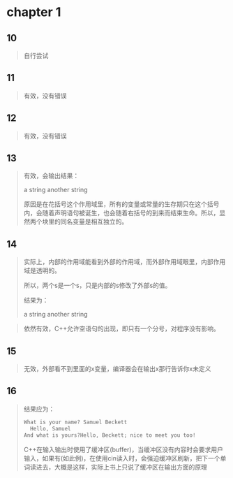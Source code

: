 # chapter 1

## 10

> 自行尝试



## 11

> 有效，没有错误



## 12

> 有效，没有错误



## 13

> 有效，会输出结果：
>
> a string
> another string
>
> 原因是在花括号这个作用域里，所有的变量或常量的生存期只在这个括号内，会随着声明语句被诞生，也会随着右括号的到来而结束生命。所以，显然两个块里的同名变量是相互独立的。



## 14

> 实际上，内部的作用域能看到外部的作用域，而外部作用域眼里，内部作用域是透明的。
>
> 所以，两个s是一个s，只是内部的s修改了外部s的值。
>
> 结果为：
>
> a string
> another string

> 依然有效，C++允许空语句的出现，即只有一个分号，对程序没有影响。



## 15

> 无效，外部看不到里面的x变量，编译器会在输出x那行告诉你x未定义



## 16

> 结果应为：
>
> ```c++
> What is your name? Samuel Beckett
>   Hello, Samuel
> And what is yours?Hello, Beckett; nice to meet you too!
> ```
>
> C++在输入输出时使用了缓冲区(buffer)，当缓冲区没有内容时会要求用户输入，如果有(如此例)，在使用cin读入时，会强迫缓冲区刷新，把下一个单词读进去，大概是这样，实际上书上只说了缓冲区在输出方面的原理

